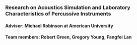 ### Research on Acoustics Simulation and Laboratory Characteristics of Percussive Instruments
#### Adviser: Michael Robinson at American University
#### Team members: Robert Green, Gregory Young, Fangfei Lan
